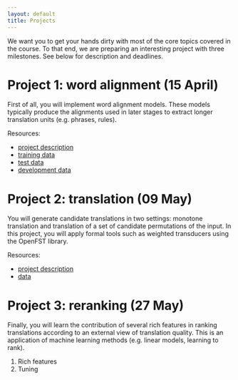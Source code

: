 ```yaml
---
layout: default
title: Projects
---
```


We want you to get your hands dirty with most of the core topics covered in the course. 
To that end, we are preparing an interesting project with three milestones. 
See below for description and deadlines.


# Project 1: word alignment (15 April)

First of all, you will implement word alignment models. These models typically produce the alignments used in later stages to extract longer translation units (e.g. phrases, rules).

Resources:

* [project description](resources/project1/project1.pdf)
* [training data](resources/project1/training.tar.gz)
* [test data](resources/project1/testing.tar.gz)
* [development data](resources/project1/dev-data.tar.gz)

# Project 2: translation (09 May)

You will generate candidate translations in two settings: monotone translation and translation of a set of candidate permutations of the input. 
In this project, you will apply formal tools such as weighted transducers using the OpenFST library.

Resources:

* [project description](resources/project2/project2.pdf)
* [data](resources/project2/data/pbsmt.tgz)


# Project 3: reranking (27 May)

Finally, you will learn the contribution of several rich features in ranking translations according to an external view of translation quality.
This is an application of machine learning methods (e.g. linear models, learning to rank).

1. Rich features
2. Tuning
